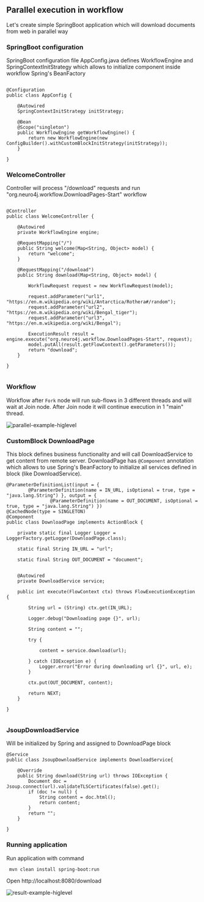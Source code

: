 ## Parallel execution in workflow 

Let's create simple SpringBoot application which will download documents from web in parallel way
 
### SpringBoot configuration


SpringBoot configuration file AppConfig.java defines WorkflowEngine and 
SpringContextInitStrategy which allows to initialize component inside workflow Spring's BeanFactory

```

@Configuration
public class AppConfig {

	@Autowired
	SpringContextInitStrategy initStrategy;

	@Bean
	@Scope("singleton")
	public WorkflowEngine getWorkflowEngine() {
		return new WorkflowEngine(new ConfigBuilder().withCustomBlockInitStrategy(initStrategy));
	}

}

```

### WelcomeController

Controller will process "/download" requests and run "org.neuro4j.workflow.DownloadPages-Start" workflow

```

@Controller
public class WelcomeController {

	@Autowired
	private WorkflowEngine engine;

	@RequestMapping("/")
	public String welcome(Map<String, Object> model) {
		return "welcome";
	}

	@RequestMapping("/download")
	public String download(Map<String, Object> model) {

		WorkflowRequest request = new WorkflowRequest(model);
		
		request.addParameter("url1", "https://en.m.wikipedia.org/wiki/Antarctica/Rothera#/random");
		request.addParameter("url2", "https://en.m.wikipedia.org/wiki/Bengal_tiger");
		request.addParameter("url3", "https://en.m.wikipedia.org/wiki/Bengal");
		
		ExecutionResult result = engine.execute("org.neuro4j.workflow.DownloadPages-Start", request);
		model.putAll(result.getFlowContext().getParameters());
		return "download";
	}
	
}


```

### Workflow

Workflow after `Fork` node will run sub-flows in 3 different threads and will wait at Join node. After Join node it will continue execution in 1 "main" thread.

![parallel-example-higlevel](https://raw.github.com/neuro4j/workflow/master/doc/images/Parallel.png "DownloadPages workflow")

### CustomBlock DownloadPage

This block defines business functionality and will call DownloadService to get content from remote server.
DownloadPage has `@Component` annotation which allows to use Spring's BeanFactory to initialize all services defined in block (like DownloadService).

```
@ParameterDefinitionList(input = {
		@ParameterDefinition(name = IN_URL, isOptional = true, type = "java.lang.String") }, output = {
				@ParameterDefinition(name = OUT_DOCUMENT, isOptional = true, type = "java.lang.String") })
@CachedNode(type = SINGLETON)
@Component
public class DownloadPage implements ActionBlock {

	private static final Logger Logger = LoggerFactory.getLogger(DownloadPage.class);

	static final String IN_URL = "url";

	static final String OUT_DOCUMENT = "document";
	

	@Autowired
	private DownloadService service;

	public int execute(FlowContext ctx) throws FlowExecutionException {

		String url = (String) ctx.get(IN_URL);

		Logger.debug("Downloading page {}", url);

		String content = "";

		try {

			content = service.download(url);

		} catch (IOException e) {
			Logger.error("Error during downloading url {}", url, e);
		}

		ctx.put(OUT_DOCUMENT, content);

		return NEXT;
	}

}


```


### JsoupDownloadService

Will be initialized by Spring and assigned to DownloadPage block

```
@Service
public class JsoupDownloadService implements DownloadService{

	@Override
	public String download(String url) throws IOException {
		Document doc = Jsoup.connect(url).validateTLSCertificates(false).get();
		if (doc != null) {
			String content = doc.html();
			return content;
		}
		return "";
	}

}

```

### Running application

Run application with command

```
 mvn clean install spring-boot:run
```

Open http://localhost:8080/download


![result-example-higlevel](https://raw.github.com/neuro4j/workflow/master/doc/images/DownloadPagesResult.png "DownloadPages result")

